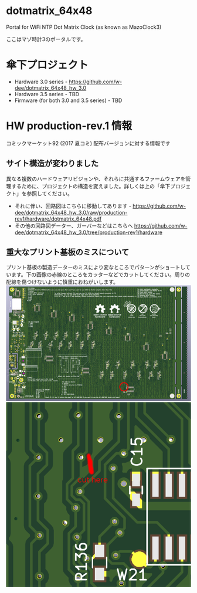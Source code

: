 # dotmatrix_64x48
Portal for WiFi NTP Dot Matrix Clock (as known as MazoClock3)

ここはマゾ時計3のポータルです。

# 傘下プロジェクト
 * Hardware 3.0 series - https://github.com/w-dee/dotmatrix_64x48_hw_3.0
 * Hardware 3.5 series - TBD
 * Firmware (for both 3.0 and 3.5 series) - TBD


# HW production-rev.1 情報

コミックマーケット92 (2017 夏コミ) 配布バージョンに対する情報です

## サイト構造が変わりました

異なる複数のハードウェアリビジョンや、それらに共通するファームウェアを管理するために、プロジェクトの構造を変えました。詳しくは上の「傘下プロジェクト」を参照してください。

 * それに伴い、回路図はこちらに移動してあります - https://github.com/w-dee/dotmatrix_64x48_hw_3.0/raw/production-rev1/hardware/dotmatrix_64x48.pdf
 * その他の回路図データー、ガーバーなどはこちらへ https://github.com/w-dee/dotmatrix_64x48_hw_3.0/tree/production-rev1/hardware


## 重大なプリント基板のミスについて

プリント基板の製造データーのミスにより変なところでパターンがショートしています。下の画像の赤線のところをカッターなどでカットしてください。周りの配線を傷つけないように慎重におねがいします。
<img src="Screenshot from 2017-08-16 11-36-40.jpg" alt="HW3.0 producton-rev.1 errata-1">
<img src="Screenshot from 2017-08-16 11-37-07.png" alt="HW3.0 producton-rev.1 errata-2">
